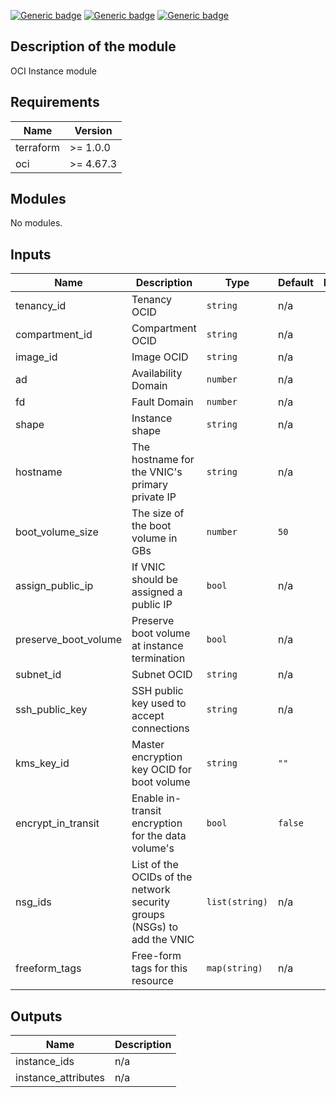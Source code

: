 [![Generic badge](https://img.shields.io/badge/isv_labs_ver-<COLOR>.svg)](https://shields.io/) [![Generic badge](https://img.shields.io/badge/terraform-<COLOR>.svg)](https://shields.io/) [![Generic badge](https://img.shields.io/badge/oci_provider-<COLOR>.svg)](https://shields.io/)

## Description of the module
OCI Instance module  

## Requirements

| Name | Version |
|------|---------|
| terraform | >= 1.0.0 |
| oci | >= 4.67.3 |

## Modules

No modules.

## Inputs

| Name | Description | Type | Default | Required |
|------|-------------|------|---------|:--------:|
| tenancy\_id | Tenancy OCID | `string` | n/a | yes |
| compartment\_id | Compartment OCID | `string` | n/a | yes |
| image\_id | Image OCID | `string` | n/a | yes |
| ad | Availability Domain | `number` | n/a | yes |
| fd | Fault Domain | `number` | n/a | yes |
| shape | Instance shape | `string` | n/a | yes |
| hostname | The hostname for the VNIC's primary private IP | `string` | n/a | yes |
| boot\_volume\_size | The size of the boot volume in GBs | `number` | `50` | no |
| assign\_public\_ip | If VNIC should be assigned a public IP | `bool` | n/a | yes |
| preserve\_boot\_volume | Preserve boot volume at instance termination | `bool` | n/a | yes |
| subnet\_id | Subnet OCID | `string` | n/a | yes |
| ssh\_public\_key | SSH public key used to accept connections | `string` | n/a | yes |
| kms\_key\_id | Master encryption key OCID for boot volume | `string` | `""` | no |
| encrypt\_in\_transit | Enable in-transit encryption for the data volume's | `bool` | `false` | no |
| nsg\_ids | List of the OCIDs of the network security groups (NSGs) to add the VNIC | `list(string)` | n/a | yes |
| freeform\_tags | Free-form tags for this resource | `map(string)` | n/a | yes |

## Outputs

| Name | Description |
|------|-------------|
| instance\_ids | n/a |
| instance\_attributes | n/a |
